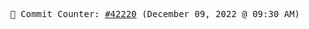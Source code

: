 <p align="center">
    <samp>
        📮 Commit Counter: <a href="https://github.com/Javascript-void0/Javascript-void0/commits/main">#42220</a> (December 09, 2022 @ 09:30 AM)
    </samp>
</p>